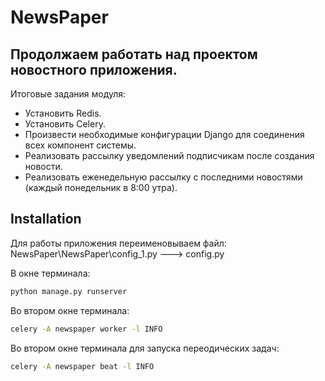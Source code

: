 # NewsPaper

## Продолжаем работать над проектом новостного приложения.

Итоговые задания модуля:

- Установить Redis.
- Установить Celery.
- Произвести необходимые конфигурации Django для соединения всех компонент системы.
- Реализовать рассылку уведомлений подписчикам после создания новости.
- Реализовать еженедельную рассылку с последними новостями (каждый понедельник в 8:00 утра).


## Installation

Для работы приложения переименовываем файл:
NewsPaper\NewsPaper\config_1.py   ---> config.py

В окне терминала:
```sh
python manage.py runserver
```

Во втором окне терминала:
```sh
celery -A newspaper worker -l INFO
```

Во втором окне терминала для запуска переодических задач:
```sh
celery -A newspaper beat -l INFO
```
